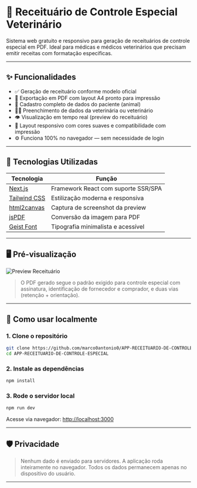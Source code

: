 # 🐾 Receituário de Controle Especial Veterinário

Sistema web gratuito e responsivo para geração de receituários de controle especial em PDF. Ideal para médicas e médicos veterinários que precisam emitir receitas com formatação especificas.

---

## ✨ Funcionalidades

- ✅ Geração de receituário conforme modelo oficial
- 📄 Exportação em PDF com layout A4 pronto para impressão
- 🐶 Cadastro completo de dados do paciente (animal)
- 👩‍⚕️ Preenchimento de dados da veterinária ou veterinário
- 👁️ Visualização em tempo real (preview do receituário)
- 🎨 Layout responsivo com cores suaves e compatibilidade com impressão
- ⚙️ Funciona 100% no navegador — sem necessidade de login

---

## 🔧 Tecnologias Utilizadas

| Tecnologia | Função |
|------------|--------|
| [Next.js](https://nextjs.org/) | Framework React com suporte SSR/SPA |
| [Tailwind CSS](https://tailwindcss.com/) | Estilização moderna e responsiva |
| [html2canvas](https://www.npmjs.com/package/html2canvas) | Captura de screenshot da preview |
| [jsPDF](https://www.npmjs.com/package/jspdf) | Conversão da imagem para PDF |
| [Geist Font](https://vercel.com/fonts) | Tipografia minimalista e acessível |

---

## 🖥️ Pré-visualização

![Preview Receituário](public/preview.png)

> O PDF gerado segue o padrão exigido para controle especial com assinatura, identificação de fornecedor e comprador, e duas vias (retenção + orientação).

---

## 🚀 Como usar localmente

### 1. Clone o repositório

```bash
git clone https://github.com/marco0antonio0/APP-RECEITUARIO-DE-CONTROLE-ESPECIAL.git
cd APP-RECEITUARIO-DE-CONTROLE-ESPECIAL
```

### 2. Instale as dependências

```bash
npm install
```

### 3. Rode o servidor local

```bash
npm run dev
```

Acesse via navegador: [http://localhost:3000](http://localhost:3000)

---

## 🛡️ Privacidade

> Nenhum dado é enviado para servidores. A aplicação roda inteiramente no navegador. Todos os dados permanecem apenas no dispositivo do usuário.

---